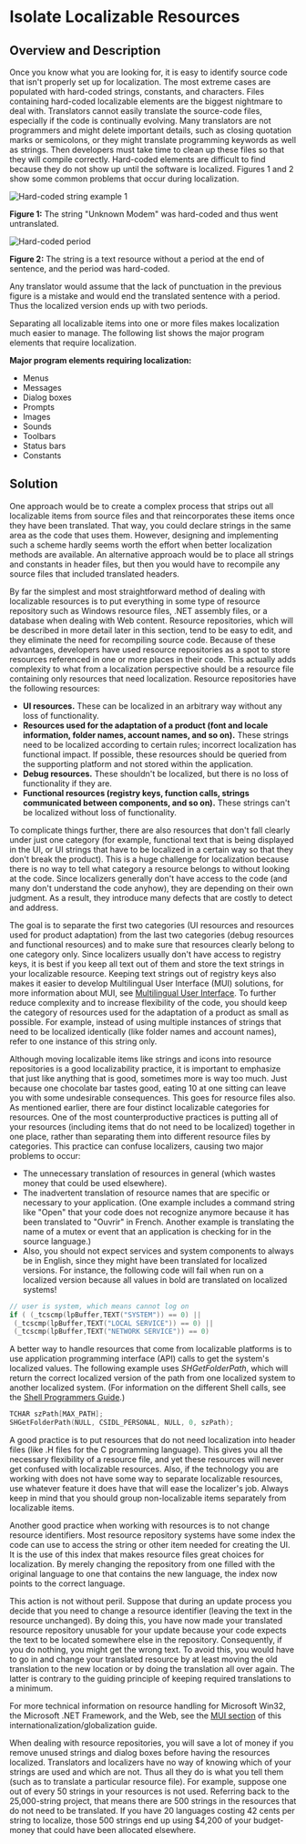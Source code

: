 

# Isolate Localizable Resources

## Overview and Description

Once you know what you are looking for, it is easy to identify source code that isn't properly set up for localization. The most extreme cases are populated with hard-coded strings, constants, and characters. Files containing hard-coded localizable elements are the biggest nightmare to deal with. Translators cannot easily translate the source-code files, especially if the code is continually evolving. Many translators are not programmers and might delete important details, such as closing quotation marks or semicolons, or they might translate programming keywords as well as strings. Then developers must take time to clean up these files so that they will compile correctly. Hard-coded elements are difficult to find because they do not show up until the software is localized. Figures 1 and 2 show some common problems that occur during localization.

![Hard-coded string example 1](/media/hubs/globalization/IC150997.jpg "Hard-coded string example 1")

**Figure 1:** The string "Unknown Modem" was hard-coded and thus went untranslated.

![Hard-coded period](/media/hubs/globalization/IC35490.jpg "Hard-coded period")

**Figure 2:** The string is a text resource without a period at the end of sentence, and the period was hard-coded.

Any translator would assume that the lack of punctuation in the previous figure is a mistake and would end the translated sentence with a period. Thus the localized version ends up with two periods.

Separating all localizable items into one or more files makes localization much easier to manage. The following list shows the major program elements that require localization.

**Major program elements requiring localization:**

-   Menus
-   Messages
-   Dialog boxes
-   Prompts
-   Images
-   Sounds
-   Toolbars
-   Status bars
-   Constants

## Solution

One approach would be to create a complex process that strips out all localizable items from source files and that reincorporates these items once they have been translated. That way, you could declare strings in the same area as the code that uses them. However, designing and implementing such a scheme hardly seems worth the effort when better localization methods are available. An alternative approach would be to place all strings and constants in header files, but then you would have to recompile any source files that included translated headers.

By far the simplest and most straightforward method of dealing with localizable resources is to put everything in some type of resource repository such as Windows resource files, .NET assembly files, or a database when dealing with Web content. Resource repositories, which will be described in more detail later in this section, tend to be easy to edit, and they eliminate the need for recompiling source code. Because of these advantages, developers have used resource repositories as a spot to store resources referenced in one or more places in their code. This actually adds complexity to what from a localization perspective should be a resource file containing only resources that need localization. Resource repositories have the following resources:

-   **UI resources.** These can be localized in an arbitrary way without any loss of functionality.
-   **Resources used for the adaptation of a product (font and locale information, folder names, account names, and so on).** These strings need to be localized according to certain rules; incorrect localization has functional impact. If possible, these resources should be queried from the supporting platform and not stored within the application.
-   **Debug resources.** These shouldn't be localized, but there is no loss of functionality if they are.
-   **Functional resources (registry keys, function calls, strings communicated between components, and so on).** These strings can't be localized without loss of functionality.

To complicate things further, there are also resources that don't fall clearly under just one category (for example, functional text that is being displayed in the UI, or UI strings that have to be localized in a certain way so that they don't break the product). This is a huge challenge for localization because there is no way to tell what category a resource belongs to without looking at the code. Since localizers generally don't have access to the code (and many don't understand the code anyhow), they are depending on their own judgment. As a result, they introduce many defects that are costly to detect and address.

The goal is to separate the first two categories (UI resources and resources used for product adaptation) from the last two categories (debug resources and functional resources) and to make sure that resources clearly belong to one category only. Since localizers usually don't have access to registry keys, it is best if you keep all text out of them and store the text strings in your localizable resource. Keeping text strings out of registry keys also makes it easier to develop Multilingual User Interface (MUI) solutions, for more information about MUI, see [Multilingual User Interface](https://msdn.microsoft.com/en-US/library/mt643131). To further reduce complexity and to increase flexibility of the code, you should keep the category of resources used for the adaptation of a product as small as possible. For example, instead of using multiple instances of strings that need to be localized identically (like folder names and account names), refer to one instance of this string only.

Although moving localizable items like strings and icons into resource repositories is a good localizability practice, it is important to emphasize that just like anything that is good, sometimes more is way too much. Just because one chocolate bar tastes good, eating 10 at one sitting can leave you with some undesirable consequences. This goes for resource files also. As mentioned earlier, there are four distinct localizable categories for resources. One of the most counterproductive practices is putting all of your resources (including items that do not need to be localized) together in one place, rather than separating them into different resource files by categories. This practice can confuse localizers, causing two major problems to occur:

-   The unnecessary translation of resources in general (which wastes money that could be used elsewhere).
-   The inadvertent translation of resource names that are specific or necessary to your application. (One example includes a command string like "Open" that your code does not recognize anymore because it has been translated to "Ouvrir" in French. Another example is translating the name of a mutex or event that an application is checking for in the source language.)
-   Also, you should not expect services and system components to always be in English, since they might have been translated for localized versions. For instance, the following code will fail when run on a localized version because all values in bold are translated on localized systems!

```C++
// user is system, which means cannot log on
if ( (_tcscmp(lpBuffer,TEXT("SYSTEM")) == 0) ||
 (_tcscmp(lpBuffer,TEXT("LOCAL SERVICE")) == 0) ||
 (_tcscmp(lpBuffer,TEXT("NETWORK SERVICE")) == 0)
```

A better way to handle resources that come from localizable platforms is to use application programming interface (API) calls to get the system's localized values. The following example uses *SHGetFolderPath*, which will return the correct localized version of the path from one localized system to another localized system. (For information on the different Shell calls, see the [Shell Programmers Guide](https://msdn.microsoft.com/en-us/library/bb776778.aspx).)

```C++
TCHAR szPath[MAX_PATH];
SHGetFolderPath(NULL, CSIDL_PERSONAL, NULL, 0, szPath);
```

A good practice is to put resources that do not need localization into header files (like .H files for the C programming language). This gives you all the necessary flexibility of a resource file, and yet these resources will never get confused with localizable resources. Also, if the technology you are working with does not have some way to separate localizable resources, use whatever feature it does have that will ease the localizer's job. Always keep in mind that you should group non-localizable items separately from localizable items.

Another good practice when working with resources is to not change resource identifiers. Most resource repository systems have some index the code can use to access the string or other item needed for creating the UI. It is the use of this index that makes resource files great choices for localization. By merely changing the repository from one filled with the original language to one that contains the new language, the index now points to the correct language.

This action is not without peril. Suppose that during an update process you decide that you need to change a resource identifier (leaving the text in the resource unchanged). By doing this, you have now made your translated resource repository unusable for your update because your code expects the text to be located somewhere else in the repository. Consequently, if you do nothing, you might get the wrong text. To avoid this, you would have to go in and change your translated resource by at least moving the old translation to the new location or by doing the translation all over again. The latter is contrary to the guiding principle of keeping required translations to a minimum.

For more technical information on resource handling for Microsoft Win32, the Microsoft .NET Framework, and the Web, see the [MUI section](https://msdn.microsoft.com/en-US/library/mt643131) of this internationalization/globalization guide.

When dealing with resource repositories, you will save a lot of money if you remove unused strings and dialog boxes before having the resources localized. Translators and localizers have no way of knowing which of your strings are used and which are not. Thus all they do is what you tell them (such as to translate a particular resource file). For example, suppose one out of every 50 strings in your resources is not used. Referring back to the 25,000-string project, that means there are 500 strings in the resources that do not need to be translated. If you have 20 languages costing 42 cents per string to localize, those 500 strings end up using \$4,200 of your budget-money that could have been allocated elsewhere.


